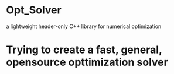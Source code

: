 # Opt_Solver
a lightweight header-only C++ library for numerical optimization

# Trying to create a fast, general, opensource opttimization solver 
